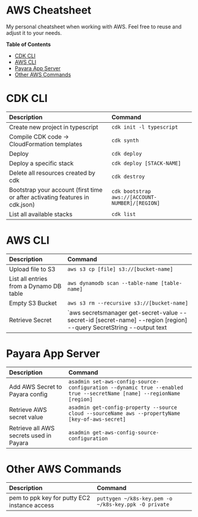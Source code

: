 # AWS Cheatsheet

My personal cheatsheet when working with AWS. Feel free to reuse and adjust it to your needs.

<!-- START doctoc generated TOC please keep comment here to allow auto update -->
<!-- DON'T EDIT THIS SECTION, INSTEAD RE-RUN doctoc TO UPDATE -->
**Table of Contents**

- [CDK CLI](#cdk-cli)
- [AWS CLI](#aws-cli)
- [Payara App Server](#payara-app-server)
- [Other AWS Commands](#other-aws-commands)

<!-- END doctoc generated TOC please keep comment here to allow auto update -->

# CDK CLI

| Description                                                                  | Command                                         |
| :--------------------------------------------------------------------------- | :---------------------------------------------- |
| Create new project in typescript                                             | `cdk init -l typescript`                        |
| Compile CDK code -> CloudFormation templates                                 | `cdk synth`                                     |
| Deploy                                                                       | `cdk deploy`                                    |
| Deploy a specific stack                                                      | `cdk deploy [STACK-NAME]`                       |
| Delete all resources created by cdk                                          | `cdk destroy`                                   |
| Bootstrap your account (first time or after activating features in cdk.json) | `cdk bootstrap aws://[ACCOUNT-NUMBER]/[REGION]` |
| List all available stacks                                                    | `cdk list`                                      |

# AWS CLI

| Description                             | Command                                                                                                             |
| :-------------------------------------- | :------------------------------------------------------------------------------------------------------------------ |
| Upload file to S3                       | `aws s3 cp [file] s3://[bucket-name]`                                                                               |
| List all entries from a Dynamo DB table | `aws dynamodb scan --table-name [table-name]`                                                                       |
| Empty S3 Bucket                         | `aws s3 rm --recursive s3://[bucket-name]`                                                                          |
| Retrieve Secret                         | `aws secretsmanager get-secret-value --secret-id [secret-name] --region [region] --query SecretString --output text | cut -d: -f2 | tr -d \"}` |

# Payara App Server
| Description                             | Command                                                                                                               |
| :-------------------------------------- | :-------------------------------------------------------------------------------------------------------------------- |
| Add AWS Secret to Payara config         | `asadmin set-aws-config-source-configuration --dynamic true --enabled true --secretName [name] --regionName [region]` |
| Retrieve AWS secret value               | `asadmin get-config-property --source cloud --sourceName aws --propertyName [key-of-aws-secret]`                      |
| Retrieve all AWS secrets used in Payara | `asadmin get-aws-config-source-configuration`                                                                         |

# Other AWS Commands

| Description                                  | Command                                              |
| :------------------------------------------- | :--------------------------------------------------- |
| pem to ppk key for putty EC2 instance access | `puttygen ~/k8s-key.pem -o ~/k8s-key.ppk -O private` |
